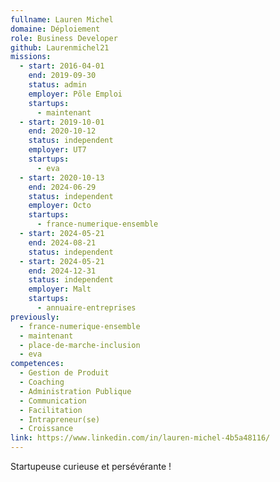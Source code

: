 ```yaml
---
fullname: Lauren Michel
domaine: Déploiement
role: Business Developer
github: Laurenmichel21
missions:
  - start: 2016-04-01
    end: 2019-09-30
    status: admin
    employer: Pôle Emploi
    startups:
      - maintenant
  - start: 2019-10-01
    end: 2020-10-12
    status: independent
    employer: UT7
    startups:
      - eva
  - start: 2020-10-13
    end: 2024-06-29
    status: independent
    employer: Octo
    startups:
      - france-numerique-ensemble
  - start: 2024-05-21
    end: 2024-08-21
    status: independent
  - start: 2024-05-21
    end: 2024-12-31
    status: independent
    employer: Malt
    startups:
      - annuaire-entreprises
previously:
  - france-numerique-ensemble
  - maintenant
  - place-de-marche-inclusion
  - eva
competences:
  - Gestion de Produit
  - Coaching
  - Administration Publique
  - Communication
  - Facilitation
  - Intrapreneur(se)
  - Croissance
link: https://www.linkedin.com/in/lauren-michel-4b5a48116/
---
```

Startupeuse curieuse et persévérante !
